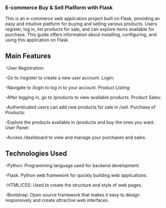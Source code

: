 ### E-commerce Buy & Sell Platform with Flask

This is an e-commerce web application project built on Flask, providing an easy and intuitive platform for buying and selling various products. Users register, log in, list products for sale, and can explore items available for purchase. This guide offers information about installing, configuring, and using this application on Flask.


## Main Features
-User Registration:

-Go to /register to create a new user account.
Login:

-Navigate to /login to log in to your account.
Product Listing:

-After logging in, go to /products to view available products.
Product Sales:

-Authenticated users can add new products for sale in /sell.
Purchase of Products:

-Explore the products available in /products and buy the ones you want.
User Panel:

-Access /dashboard to view and manage your purchases and sales.

## Technologies Used
-Python: Programming language used for backend development.

-Flask: Python web framework for quickly building web applications.

-HTML/CSS: Used to create the structure and style of web pages.

-Bootstrap: Open source framework that makes it easy to design responsively and create attractive web interfaces.
